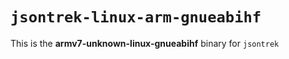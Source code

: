 # `jsontrek-linux-arm-gnueabihf`

This is the **armv7-unknown-linux-gnueabihf** binary for `jsontrek`
